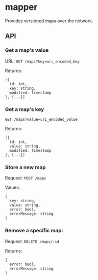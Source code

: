 mapper
======

Provides versioned maps over the network.

## API

### Get a map's value

URL:
`GET /maps?key=uri_encoded_key`

Returns:
```
[{
  id: int,
  key: string,
  modified: timestamp
}, {...}]
```

### Get a map's key

`GET /maps?value=uri_encoded_value`

Returns:
```
[{
  id: int,
  value: string,
  modified: timestamp
}, {...}]
```

### Store a new map

Request: `POST /maps`

Values:
```
{
  key: string,
  value: string,
  error: bool,
  errorMessage: string
}
```

### Remove a specific map:

Request: `DELETE /maps/:id`

Returns:
```
{
  error: bool,
  errorMessage: string
}
```
